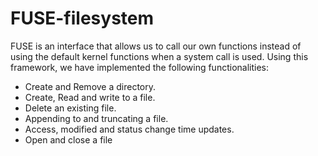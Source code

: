 # FUSE-filesystem
FUSE is an interface that allows us to call our own functions instead of using the default kernel functions when a system call is used. Using this framework, we have implemented the following functionalities: 
- Create and Remove a directory.
- Create, Read and write to a file.
- Delete an existing file.
- Appending to and truncating a file.
- Access, modified and status change time updates.
- Open and close a file
